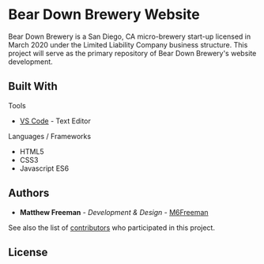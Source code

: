 # Bear Down Brewery Website

Bear Down Brewery is a San Diego, CA micro-brewery start-up licensed in March 2020 under the Limited Liability Company business structure. This project will serve as the primary repository of Bear Down Brewery's website development.

<!-- ## Getting Started

These instructions will get you a copy of the project up and running on your local machine for development and testing purposes. See deployment for notes on how to deploy the project on a live system. -->

<!-- ### Prerequisites

What things you need to install the software and how to install them

```
Give examples
```

### Installing

A step by step series of examples that tell you how to get a development env running

Say what the step will be

```
Give the example
```

And repeat

```
until finished
```

End with an example of getting some data out of the system or using it for a little demo

## Running the tests

Explain how to run the automated tests for this system

### Break down into end to end tests

Explain what these tests test and why

```
Give an example
```

### And coding style tests

Explain what these tests test and why

```
Give an example
```

## Deployment

Add additional notes about how to deploy this on a live system -->

## Built With

Tools
* [VS Code](https://code.visualstudio.com/) - Text Editor

Languages / Frameworks
* HTML5
* CSS3
* Javascript ES6

<!-- ## Contributing

Please read [CONTRIBUTING.md](https://gist.github.com/PurpleBooth/b24679402957c63ec426) for details on our code of conduct, and the process for submitting pull requests to us.

## Versioning

We use [SemVer](http://semver.org/) for versioning. For the versions available, see the [tags on this repository](https://github.com/your/project/tags).  -->

## Authors

* **Matthew Freeman** - *Development & Design* - [M6Freeman](https://github.com/m6freeman)

See also the list of [contributors](https://github.com/your/project/contributors) who participated in this project.

## License



<!-- ## Acknowledgments

* Hat tip to anyone whose code was used
* Inspiration
* etc
 -->
